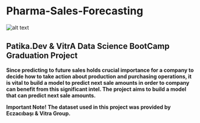 # Pharma-Sales-Forecasting

![alt text](https://i.im.ge/2021/09/11/TQ9Pvp.png)

## Patika.Dev &amp; VitrA Data Science BootCamp Graduation Project

**Since predicting to future sales holds crucial importance for a company to decide how to take action about production and purchasing operations, it is vital to build a model to predict next sale amounts in order to company can benefit from this significant  intel. The project aims to build a model that can predict next sale amounts.**

**Important Note!**  **The dataset used in this project was provided by Eczacıbaşı & Vitra Group.**




